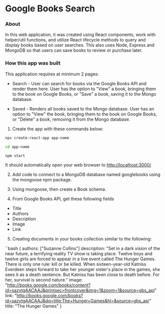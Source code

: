 # Google Books Search

### About
In this web application, it was created using React components, work with helper/util functions, and utilize React lifecycle methods to query and display books based on user searches. This also uses Node, Express and MongoDB so that users can save books to review or purchase later.

### How this app was built
This application requires at minimum 2 pages:

- Search - User can search for books via the Google Books API and render them here. User has the option to "View" a book, bringing them to the book on Google Books, or "Save" a book, saving it to the Mongo database.


- Saved - Renders all books saved to the Mongo database. User has an option to "View" the book, bringing them to the book on Google Books, or "Delete" a book, removing it from the Mongo database.

1. Create the app with these commands below:

```bash
npx create-react-app app-name

cd app-name

npm start
```
It should automatically open your web browser to [http://localhost:3000/]( http://localhost:3000/) 

2. Add code to connect to a MongoDB database named googlebooks using the mongoose npm package.

3. Using mongoose, then create a Book schema.

4. From Google Books API, get these following fields
 - Title
 - Authors
 - Description
 - Image
 - Link

5. Creating documents in your books collection similar to the following:

``bash
{
  authors: ["Suzanne Collins"]
  description: "Set in a dark vision of the near future, a terrifying reality TV show is taking place. Twelve boys and twelve girls are forced to appear in a live event called The Hunger Games. There is only one rule: kill or be killed. When sixteen-year-old Katniss Everdeen steps forward to take her younger sister's place in the games, she sees it as a death sentence. But Katniss has been close to death before. For her, survival is second nature."
  image: "http://books.google.com/books/content?id=sazytgAACAAJ&printsec=frontcover&img=1&zoom=1&source=gbs_api"
  link: "http://books.google.com/books?id=sazytgAACAAJ&dq=title:The+Hunger+Games&hl=&source=gbs_api"
  title: "The Hunger Games"
}

```